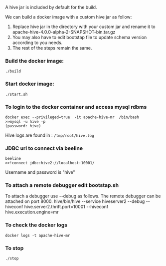 A hive jar is included by default for the build.

We can build a docker image with a custom hive jar as follow:
1. Replace hive jar in the directory with your custom jar and rename it to
apache-hive-4.0.0-alpha-2-SNAPSHOT-bin.tar.gz
2. You may also have to edit bootstap file to update schema version according to you needs.
3. The rest of the steps remain the same.

### Build the docker image:
```
./build
```

### Start docker image:
```
./start.sh
```
### To login to the docker container and access mysql rdbms
```
docker exec --privileged=true  -it apache-hive-mr  /bin/bash
>>mysql -u hive -p 
(password: hive)
```
Hive logs are found in  :
```/tmp/root/hive.log```

### JDBC url to connect via beeline
```
beeline
>>!connect jdbc:hive2://localhost:10001/
```
Username and password is "hive"

### To attach a remote debugger edit bootstap.sh
To attach a debugger use --debug as follows. The remote debugger can be attached on port 8000.
hive/bin/hive --service hiveserver2 --debug --hiveconf hive.server2.thrift.port=10001 --hiveconf hive.execution.engine=mr

### To check the docker logs
```aidl
docker logs -t apache-hive-mr
```
### To stop 
```aidl
./stop
```
